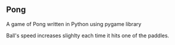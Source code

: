 ## Pong

A game of Pong written in Python using pygame library

Ball's speed increases slighlty each time it hits one of the paddles.
